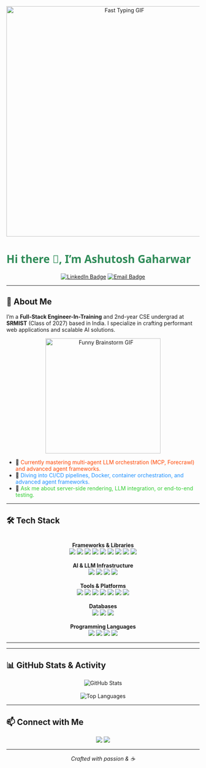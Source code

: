 <p align="center">
  <img src="https://media.giphy.com/media/3o6ZsXybzoyuIbQ2Xu/giphy.gif" alt="Fast Typing GIF" width="600" />
</p>

# <span style="font-family: 'Segoe UI', Tahoma, Geneva, Verdana, sans-serif; color:#2E8B57;">Hi there 👋, I’m <strong>Ashutosh Gaharwar</strong></span>

<p align="center">
  <a href="https://www.linkedin.com/in/ashutosh-gaharwar2005"><img src="https://img.shields.io/badge/LinkedIn-Ashutosh%20Gaharwar-0A66C2?logo=linkedin&style=for-the-badge" alt="LinkedIn Badge"></a>
  <a href="mailto:ashutoshgaharwar05@gmail.com"><img src="https://img.shields.io/badge/Email-ashutoshgaharwar05@gmail.com-D14836?logo=gmail&style=for-the-badge" alt="Email Badge"></a>
</p>

---

## 🚀 About Me

I’m a **Full-Stack Engineer-In-Training** and 2nd-year CSE undergrad at **SRMIST** (Class of 2027) based in India. I specialize in crafting performant web applications and scalable AI solutions.

<p align="center">
  <img src="https://media.giphy.com/media/26xBIygOcC3bAWgKW/giphy.gif" alt="Funny Brainstorm GIF" width="300" />
</p>

- 🔭 <span style="color:#FF4500;">Currently mastering multi-agent LLM orchestration (MCP, Forecrawl) and advanced agent frameworks.</span>
- 🌱 <span style="color:#1E90FF;">Diving into CI/CD pipelines, Docker, container orchestration, and advanced agent frameworks.</span>
- 💬 <span style="color:#32CD32;">Ask me about server-side rendering, LLM integration, or end-to-end testing.</span>

---

## 🛠️ Tech Stack

<p align="center">
  <!-- Frameworks & Libraries -->
  <br />
  <strong>Frameworks & Libraries</strong>
  <br />
  <img src="https://img.shields.io/badge/React-61DAFB?logo=react&logoColor=white&style=flat-square" />
  <img src="https://img.shields.io/badge/Next.js-000000?logo=next.js&logoColor=white&style=flat-square" />
  <img src="https://img.shields.io/badge/Node.js-339933?logo=node.js&logoColor=white&style=flat-square" />
  <img src="https://img.shields.io/badge/Flask-000000?logo=flask&logoColor=white&style=flat-square" />
  <img src="https://img.shields.io/badge/Django-092E20?logo=django&logoColor=white&style=flat-square" />
  <img src="https://img.shields.io/badge/Prisma-EB2A7A?logo=prisma&logoColor=white&style=flat-square" />
  <img src="https://img.shields.io/badge/LangChain-000000?logo=langchain&logoColor=white&style=flat-square" />
  <img src="https://img.shields.io/badge/LangGraph-0078D4?logo=graph&logoColor=white&style=flat-square" />
  <img src="https://img.shields.io/badge/Inngest-4285F4?logo=inngest&logoColor=white&style=flat-square" />
  <br /><br />
  <!-- AI & LLM Infrastructure -->
  <strong>AI & LLM Infrastructure</strong>
  <br />
  <img src="https://img.shields.io/badge/Google_Gemini-4285F4?logo=google&logoColor=white&style=flat-square" />
  <img src="https://img.shields.io/badge/OpenAI-412991?logo=openai&logoColor=white&style=flat-square" />
  <img src="https://img.shields.io/badge/Firecrawl-FF6A00?logo=firecrawl&logoColor=white&style=flat-square" />
  <img src="https://img.shields.io/badge/MCP-FF0000?logo=data:image/png;base64,iVBORw0KGgo...?&style=flat-square" />
  <br /><br />
  <!-- Tools & Platforms -->
  <strong>Tools & Platforms</strong>
  <br />
  <img src="https://img.shields.io/badge/Anaconda-44A833?logo=anaconda&logoColor=white&style=flat-square" />
  <img src="https://img.shields.io/badge/Jupyter-DA5B0B?logo=jupyter&logoColor=white&style=flat-square" />
  <img src="https://img.shields.io/badge/Git-F05032?logo=git&logoColor=white&style=flat-square" />
  <img src="https://img.shields.io/badge/GitHub-181717?logo=github&logoColor=white&style=flat-square" />
  <img src="https://img.shields.io/badge/Clerk-0072CE?logo=clerk&logoColor=white&style=flat-square" />
  <img src="https://img.shields.io/badge/Recharts-FF6384?logo=recharts&logoColor=white&style=flat-square" />
  <img src="https://img.shields.io/badge/Vercel-000000?logo=vercel&logoColor=white&style=flat-square" />
  <br /><br />
  <!-- Databases -->
  <strong>Databases</strong>
  <br />
  <img src="https://img.shields.io/badge/PostgreSQL-316192?logo=postgresql&logoColor=white&style=flat-square" />
  <img src="https://img.shields.io/badge/NeonDB-18A0FB?logo=neon&logoColor=white&style=flat-square" />
  <img src="https://img.shields.io/badge/MySQL-4479A1?logo=mysql&logoColor=white&style=flat-square" />
  <br /><br />
  <!-- Programming Languages -->
  <strong>Programming Languages</strong>
  <br />
  <img src="https://img.shields.io/badge/Python-3776AB?logo=python&logoColor=white&style=flat-square" />
  <img src="https://img.shields.io/badge/JavaScript-F7DF1E?logo=javascript&logoColor=black&style=flat-square" />
  <img src="https://img.shields.io/badge/Java-007396?logo=java&logoColor=white&style=flat-square" />
  <img src="https://img.shields.io/badge/C++-00599C?logo=c%2B%2B&logoColor=white&style=flat-square" />
</p>

---

---

## 📊 GitHub Stats & Activity

<p align="center">
  <!-- Main Stats -->
  <img src="https://github-readme-stats.vercel.app/api?username=ashutoshg-2005&show_icons=true&theme=solarized-light&hide_border=true" alt="GitHub Stats" />
  <br/><br/>
  <!-- Top Languages -->
  <img src="https://github-readme-stats.vercel.app/api/top-langs/?username=ashutoshg-2005&layout=compact&theme=solarized-light&hide_border=true" alt="Top Languages" />
</p>

---

## 📫 Connect with Me

<p align="center">
  <a href="https://www.linkedin.com/in/ashutosh-gaharwar2005"><img src="https://img.shields.io/badge/LinkedIn-Ashutosh%20Gaharwar-0A66C2?logo=linkedin&style=flat-square" /></a>
  <a href="mailto:ashutoshgaharwar05@gmail.com"><img src="https://img.shields.io/badge/Email-ashutoshgaharwar05@gmail.com-D14836?logo=gmail&style=flat-square" /></a>
</p>

---

<p align="center"><em>Crafted with passion &amp; ☕</em></p>
